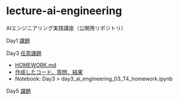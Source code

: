 # lecture-ai-engineering
AIエンジニアリング実践講座（公開用リポジトリ）

Day1 [課題](https://github.com/taitai-2009/lecture-ai-engineering/tree/master/day1)

Day3 [任意課題](https://github.com/taitai-2009/lecture-ai-engineering/tree/master/day3)
* [HOMEWORK.md](https://github.com/taitai-2009/lecture-ai-engineering/blob/master/day3/HOMEWORK.md)
* [作成したコード、質問、結果](https://github.com/taitai-2009/lecture-ai-engineering/blob/master/day3/day3_ai_engineering_03_t4_homework.py)
* Notebook: Day3 > day3_ai_engineering_03_T4_homework.ipynb

Day5 [課題](https://github.com/taitai-2009/lecture-ai-engineering/actions)
